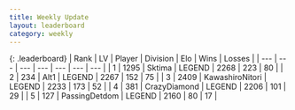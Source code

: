 ```yaml
---
title: Weekly Update
layout: leaderboard
category: weekly
---
```


{: .leaderboard}
| Rank | LV | Player | Division | Elo | Wins | Losses |
| --- | --- | --- | --- | --- | --- | --- |
| <span data-change="2">1</span> | 1295 | <span title="ID: 353063">Sktima</span> | LEGEND | <span data-change="108">2268</span> | <span data-change="66">223</span> | <span data-change="14">80</span> |
| <span data-change="2">2</span> | 234 | <span title="ID: 443550">Alt1</span> | LEGEND | <span data-change="123">2267</span> | <span data-change="54">152</span> | <span data-change="12">75</span> |
| <span data-change="-2">3</span> | 2409 | <span title="ID: 164871">KawashiroNitori</span> | LEGEND | <span data-change="31">2233</span> | <span data-change="73">173</span> | <span data-change="24">52</span> |
| <span data-change="10">4</span> | 381 | <span title="ID: 202316">CrazyDiamond</span> | LEGEND | <span data-change="145">2206</span> | <span data-change="59">101</span> | <span data-change="18">29</span> |
| <span data-change="-3">5</span> | 127 | <span title="ID: 454837">PassingDetdom</span> | LEGEND | <span data-change="-19">2160</span> | <span data-change="14">80</span> | <span data-change="7">17</span> |